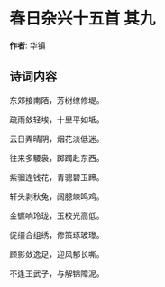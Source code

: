 # 春日杂兴十五首  其九

**作者**: 华镇

## 诗词内容

东郊接南陌，芳树缭修堤。

疏雨敛轻埃，十里平如坻。

云日弄晴阴，烟花淡低迷。

往来多騕袅，踯躅赴东西。

紫骝连钱花，青骢碧玉蹄。

轩头剥秋兔，阔臆竦鸣鸡。

金镳响玲珑，玉校光高低。

促缰合组绣，修策琢玻瓈。

顾影敛逸足，迎风郁长嘶。

不逢王武子，与解锦障泥。

